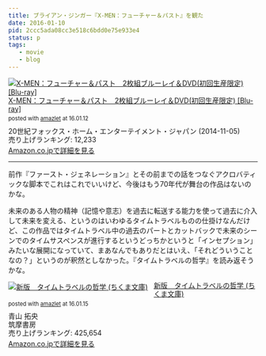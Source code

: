 ```yaml
---
title: ブライアン・ジンガー『X-MEN：フューチャー＆パスト』を観た
date: 2016-01-10
pid: 2ccc5ada08cc3e518c6bdd0e75e933e4
status: p
tags:
   - movie
   - blog
---
```


<div class="amazlet-box" style="margin-bottom:0px;"><div class="amazlet-image" style="float:left;margin:0px 12px 1px 0px;"><a href="http://www.amazon.co.jp/exec/obidos/ASIN/B00HZZ5UNK/dotimpact-22/ref=nosim/" name="amazletlink" target="_blank"><img src="http://ecx.images-amazon.com/images/I/61inrU3kYYL._SL160_.jpg" alt="X-MEN：フューチャー＆パスト　2枚組ブルーレイ＆DVD(初回生産限定) [Blu-ray]" style="border: none;" /></a></div><div class="amazlet-info" style="line-height:120%; margin-bottom: 10px"><div class="amazlet-name" style="margin-bottom:10px;line-height:120%"><a href="http://www.amazon.co.jp/exec/obidos/ASIN/B00HZZ5UNK/dotimpact-22/ref=nosim/" name="amazletlink" target="_blank">X-MEN：フューチャー＆パスト　2枚組ブルーレイ＆DVD(初回生産限定) [Blu-ray]</a><div class="amazlet-powered-date" style="font-size:80%;margin-top:5px;line-height:120%">posted with <a href="http://www.amazlet.com/" title="amazlet" target="_blank">amazlet</a> at 16.01.12</div></div><div class="amazlet-detail">20世紀フォックス・ホーム・エンターテイメント・ジャパン (2014-11-05)<br />売り上げランキング: 12,233<br /></div><div class="amazlet-sub-info" style="float: left;"><div class="amazlet-link" style="margin-top: 5px"><a href="http://www.amazon.co.jp/exec/obidos/ASIN/B00HZZ5UNK/dotimpact-22/ref=nosim/" name="amazletlink" target="_blank">Amazon.co.jpで詳細を見る</a></div></div></div><div class="amazlet-footer" style="clear: left"></div></div>

---- 

前作『ファースト・ジェネレーション』とその前までの話をつなぐアクロバティックな脚本でこれはこれでいいけど、今後はもう70年代が舞台の作品はないのかな。

未来のある人物の精神（記憶や意志）を過去に転送する能力を使って過去に介入して未来を変える、というのはいわゆるタイムトラベルものの仕掛けなんだけど、この作品ではタイムトラベル中の過去のパートとカットバックで未来のシーンでのタイムサスペンスが進行するというどっちかというと「インセプション」みたいな展開になっていて、まあなんでもありだとはいえ、「それどういうことなの？」というのが釈然としなかった。『タイムトラベルの哲学』を読み返そうかな。

<div class="amazlet-box" style="margin-bottom:0px;"><div class="amazlet-image" style="float:left;margin:0px 12px 1px 0px;"><a href="http://www.amazon.co.jp/exec/obidos/ASIN/4480427821/dotimpact-22/ref=nosim/" name="amazletlink" target="_blank"><img src="http://ecx.images-amazon.com/images/I/41qKaHlpT1L._SL160_.jpg" alt="新版　タイムトラベルの哲学 (ちくま文庫)" style="border: none;" /></a></div><div class="amazlet-info" style="line-height:120%; margin-bottom: 10px"><div class="amazlet-name" style="margin-bottom:10px;line-height:120%"><a href="http://www.amazon.co.jp/exec/obidos/ASIN/4480427821/dotimpact-22/ref=nosim/" name="amazletlink" target="_blank">新版　タイムトラベルの哲学 (ちくま文庫)</a><div class="amazlet-powered-date" style="font-size:80%;margin-top:5px;line-height:120%">posted with <a href="http://www.amazlet.com/" title="amazlet" target="_blank">amazlet</a> at 16.01.15</div></div><div class="amazlet-detail">青山 拓央 <br />筑摩書房 <br />売り上げランキング: 425,654<br /></div><div class="amazlet-sub-info" style="float: left;"><div class="amazlet-link" style="margin-top: 5px"><a href="http://www.amazon.co.jp/exec/obidos/ASIN/4480427821/dotimpact-22/ref=nosim/" name="amazletlink" target="_blank">Amazon.co.jpで詳細を見る</a></div></div></div><div class="amazlet-footer" style="clear: left"></div></div>
